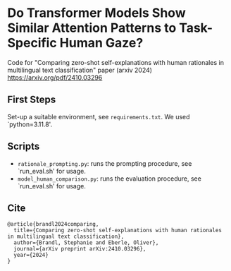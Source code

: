 # Do Transformer Models Show Similar Attention Patterns to Task-Specific Human Gaze?
Code for "Comparing zero-shot self-explanations with human rationales in multilingual text classification" paper (arxiv 2024)
https://arxiv.org/pdf/2410.03296


## First Steps
Set-up a suitable environment, see `requirements.txt`. We used `python=3.11.8'.


## Scripts
* `rationale_prompting.py`: runs the prompting procedure, see `run_eval.sh' for usage. 
* `model_human_comparison.py`: runs the evaluation procedure, see `run_eval.sh' for usage.  


## Cite
    @article{brandl2024comparing,
      title={Comparing zero-shot self-explanations with human rationales in multilingual text classification},
      author={Brandl, Stephanie and Eberle, Oliver},
      journal={arXiv preprint arXiv:2410.03296},
      year={2024}
    }

